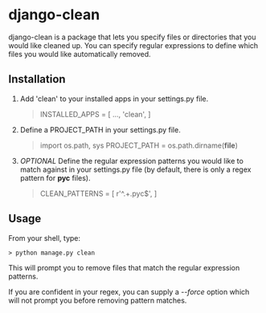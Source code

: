 django-clean
=============

django-clean is a package that lets you specify files or directories that you
would like cleaned up. You can specify regular expressions to define which 
files you would like automatically removed.


Installation
------------
1. Add 'clean' to your installed apps in your settings.py file.
    > INSTALLED_APPS = [
    >    ...,
    >    'clean',
    >]
    
2. Define a PROJECT_PATH in your settings.py file.

    > import os.path, sys
    > PROJECT_PATH = os.path.dirname(__file__)
    
3. *OPTIONAL* Define the regular expression patterns you would like to match against in your settings.py file (by default, there is only a regex pattern for **pyc** files).
    
    > CLEAN_PATTERNS = [
    >    r'^.+\.pyc$',
    >]
    
    
Usage
-----
From your shell, type:

    > python manage.py clean    

This will prompt you to remove files that match the regular expression patterns.

If you are confident in your regex, you can supply a *--force* option which will not prompt you before removing pattern matches. 
    